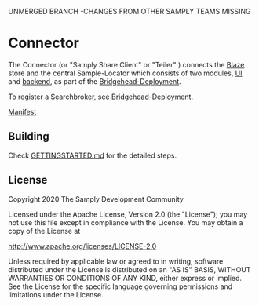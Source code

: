UNMERGED BRANCH -CHANGES FROM OTHER SAMPLY TEAMS MISSING
# Connector

The Connector (or "Samply Share Client" or "Teiler" ) connects the [Blaze](https://github.com/life-research/blaze) store and the central Sample-Locator which consists of two modules, [UI](https://github.com/samply/sample-locator) and [backend](https://github.com/samply/share-broker-rest), as part of the [Bridgehead-Deployment](https://github.com/samply/bridgehead-deployment).

To register a Searchbroker, see [Bridgehead-Deployment](https://github.com/samply/bridgehead-deployment#connect-sample-locator).

[Manifest](https://samply.github.io/manifest)

## Building

Check [GETTINGSTARTED.md](https://github.com/samply/share-client/blob/master/GETTINGSTARTED.md) for the detailed steps.

## License
        
Copyright 2020 The Samply Development Community
        
Licensed under the Apache License, Version 2.0 (the "License"); you may not use this file except in compliance with the License. You may obtain a copy of the License at
        
http://www.apache.org/licenses/LICENSE-2.0
        
Unless required by applicable law or agreed to in writing, software distributed under the License is distributed on an "AS IS" BASIS, WITHOUT WARRANTIES OR CONDITIONS OF ANY KIND, either express or implied. See the License for the specific language governing permissions and limitations under the License.
 
